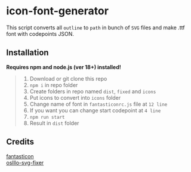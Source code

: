 # icon-font-generator
This script converts all `outline` to `path` in bunch of `SVG` files and make .ttf font with codepoints JSON.
## Installation
**Requires npm and node.js (ver 18+) installed!**
> 1. Download or git clone this repo
> 2. `npm i` in repo folder
> 3. Create folders in repo named `dist`, `fixed` and `icons`
> 4. Put icons to convert into `icons` folder
> 5. Change name of font in `fantasticonrc.js` file at `12 line`
> 6. If you want you can change start codepoint at `4 line`
> 7. `npm run start`
> 8. Result in `dist` folder
## Credits
[fantasticon](https://github.com/tancredi/fantasticon)<br>
[oslllo-svg-fixer](https://github.com/oslllo/svg-fixer)
